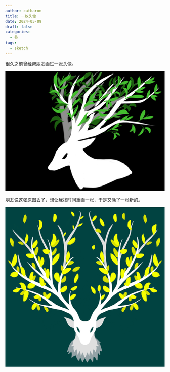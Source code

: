 ```yaml
---
author: catbaron
title: 一枚头像
date: 2024-05-09
draft: false
categories:
  - 作
tags:
  - sketch
---
```

很久之前曾经帮朋友画过一张头像。


![](https://raw.githubusercontent.com/catbaron0/pic/main/images/202462151646.png)

朋友说这张原图丢了，想让我找时间重画一张，于是又涂了一张新的。

![](https://raw.githubusercontent.com/catbaron0/pic/main/images/202459231835.png)